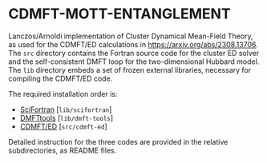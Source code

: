 # CDMFT-MOTT-ENTANGLEMENT
Lanczos/Arnoldi implementation of Cluster Dynamical
Mean-Field Theory, as used for the CDMFT/ED calculations
in https://arxiv.org/abs/2308.13706.
The `src` directory contains the Fortran source code for
the cluster ED solver and the self-consistent DMFT loop
for the two-dimensional Hubbard model.
The `lib` directory embeds a set of frozen external
libraries, necessary for compiling the CDMFT/ED code.

The required installation order is:
- [SciFortran](lib/scifortran) [`lib/scifortran`]
- [DMFTtools](lib/dmft-tools) [`lib/dmft-tools`]
- [CDMFT/ED](src/cdmft-ed) [`src/cdmft-ed`]

Detailed instruction for the three codes are provided in
the relative subdirectories, as README files.